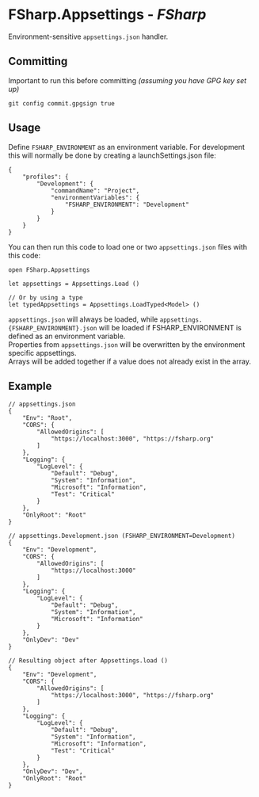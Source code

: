 # FSharp.Appsettings - _FSharp_

Environment-sensitive `appsettings.json` handler.

## Committing

Important to run this before committing _(assuming you have GPG key set up)_

```shell
git config commit.gpgsign true
```

## Usage

Define `FSHARP_ENVIRONMENT` as an environment variable. For development this will normally be done by creating a
launchSettings.json file:

```json5
{
	"profiles": {
		"Development": {
			"commandName": "Project",
			"environmentVariables": {
				"FSHARP_ENVIRONMENT": "Development"
			}
		}
	}
}
```

You can then run this code to load one or two `appsettings.json` files with this code:

```f#
open FSharp.Appsettings

let appsettings = Appsettings.Load ()

// Or by using a type
let typedAppsettings = Appsettings.LoadTyped<Model> ()
```

`appsettings.json` will always be loaded, while `appsettings.{FSHARP_ENVIRONMENT}.json` will be loaded if
FSHARP_ENVIRONMENT is defined as an environment variable.  
Properties from `appsettings.json` will be overwritten by the environment specific
appsettings.  
Arrays will be added together if a value does not already exist in the array.

## Example

```json5
// appsettings.json
{
	"Env": "Root",
	"CORS": {
		"AllowedOrigins": [
			"https://localhost:3000", "https://fsharp.org"
		]
	},
	"Logging": {
		"LogLevel": {
			"Default": "Debug",
			"System": "Information",
			"Microsoft": "Information",
			"Test": "Critical"
		}
	},
	"OnlyRoot": "Root"
}
```

```json5
// appsettings.Development.json (FSHARP_ENVIRONMENT=Development)
{
	"Env": "Development",
	"CORS": {
		"AllowedOrigins": [
			"https://localhost:3000"
		]
	},
	"Logging": {
		"LogLevel": {
			"Default": "Debug",
			"System": "Information",
			"Microsoft": "Information"
		}
	},
	"OnlyDev": "Dev"
}
```

```json5
// Resulting object after Appsettings.load ()
{
	"Env": "Development",
	"CORS": {
		"AllowedOrigins": [
			"https://localhost:3000", "https://fsharp.org"
		]
	},
	"Logging": {
		"LogLevel": {
			"Default": "Debug",
			"System": "Information",
			"Microsoft": "Information",
			"Test": "Critical"
		}
	},
	"OnlyDev": "Dev",
	"OnlyRoot": "Root"
}
```
